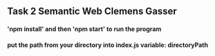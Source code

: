 ## Task 2 Semantic Web Clemens Gasser
#### 'npm install' and then 'npm start' to run the program
#### put the path from your directory into index.js variable: directoryPath
